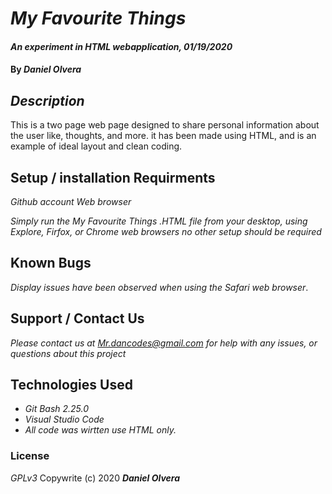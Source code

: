 # _My Favourite Things_

#### _An experiment in HTML webapplication, 01/19/2020_
#### By _**Daniel Olvera**_

## _Description_
This is a two page web page designed to share personal information about the user like, thoughts, and more.
it has been made using HTML, and is an example of ideal layout and clean coding.

## Setup / installation Requirments
*_Github account_*
*_Web browser_*

_Simply run the My Favourite Things .HTML file from your desktop, using Explore, Firfox, or Chrome web browsers 
no other setup should be required_ 

## Known Bugs 
_Display issues have been observed when using the Safari web browser_. 

## Support / Contact Us
_Please contact us at Mr.dancodes@gmail.com for help with any issues, or questions about this project_

## Technologies Used
* _Git Bash 2.25.0_
* _Visual Studio Code_
* _All code was wirtten use HTML only._

### License
_GPLv3_
Copywrite (c) 2020 **_Daniel Olvera_**
